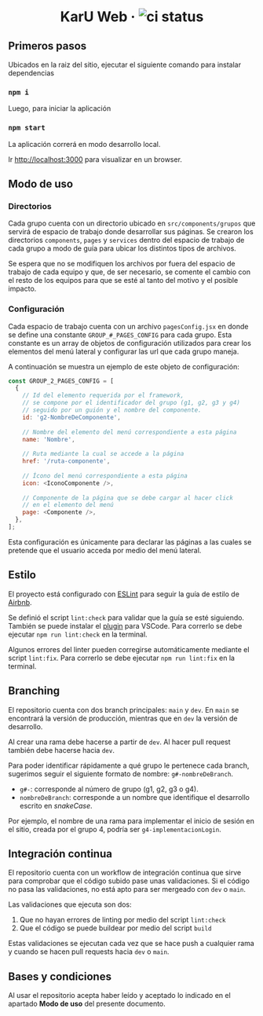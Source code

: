 <div align="center">

  # KarU Web · ![ci status](https://github.com/DerivadaDX/karu-web/actions/workflows/ci.yml/badge.svg)

</div>

## Primeros pasos

Ubicados en la raiz del sitio, ejecutar el siguiente comando para instalar dependencias

### `npm i`

Luego, para iniciar la aplicación

### `npm start`

La aplicación correrá en modo desarrollo local.

Ir [http://localhost:3000](http://localhost:3000) para visualizar en un browser.

## Modo de uso

### Directorios

Cada grupo cuenta con un directorio ubicado en `src/components/grupos` que servirá de espacio de trabajo donde desarrollar sus páginas.
Se crearon los directorios `components`, `pages` y `services` dentro del espacio de trabajo de cada grupo a modo de guía para ubicar los distintos tipos de archivos.

Se espera que no se modifiquen los archivos por fuera del espacio de trabajo de cada equipo y que, de ser necesario, se comente el cambio con el resto de los equipos
para que se esté al tanto del motivo y el posible impacto.

### Configuración

Cada espacio de trabajo cuenta con un archivo `pagesConfig.jsx` en donde se define una constante `GROUP_#_PAGES_CONFIG` para cada grupo.
Esta constante es un array de objetos de configuración utilizados para crear los elementos del menú lateral y configurar las url que cada
grupo maneja.

A continuación se muestra un ejemplo de este objeto de configuración:

```js
const GROUP_2_PAGES_CONFIG = [
  {
    // Id del elemento requerida por el framework,
    // se compone por el identificador del grupo (g1, g2, g3 y g4)
    // seguido por un guión y el nombre del componente.
    id: 'g2-NombreDeComponente',
    
    // Nombre del elemento del menú correspondiente a esta página
    name: 'Nombre',
    
    // Ruta mediante la cual se accede a la página
    href: '/ruta-componente',
    
    // Ícono del menú correspondiente a esta página
    icon: <IconoComponente />,
    
    // Componente de la página que se debe cargar al hacer click
    // en el elemento del menú
    page: <Componente />,
  },
];
```

Esta configuración es únicamente para declarar las páginas a las cuales se pretende que el usuario acceda por medio del menú lateral.

## Estilo

El proyecto está configurado con [ESLint](https://eslint.org/) para seguir la guía de estilo de [Airbnb](https://github.com/airbnb/javascript/tree/master/react).

Se definió el script `lint:check` para validar que la guía se esté siguiendo. También se puede instalar el [plugin](https://marketplace.visualstudio.com/items?itemName=dbaeumer.vscode-eslint) para VSCode.
Para correrlo se debe ejecutar `npm run lint:check` en la terminal.

Algunos errores del linter pueden corregirse automáticamente mediante el script `lint:fix`. Para correrlo se debe ejecutar `npm run lint:fix` en la terminal.

## Branching

El repositorio cuenta con dos branch principales: `main` y `dev`. En `main` se encontrará la versión de producción, mientras que en `dev` la versión de desarrollo.

Al crear una rama debe hacerse a partir de `dev`. Al hacer pull request también debe hacerse hacia `dev`.

Para poder identificar rápidamente a qué grupo le pertenece cada branch, sugerimos seguir el siguiente formato de nombre:
`g#-nombreDeBranch`.

- `g#-`: corresponde al número de grupo (g1, g2, g3 o g4).
- `nombreDeBranch`: corresponde a un nombre que identifique el desarrollo escrito en *snakeCase*.

Por ejemplo, el nombre de una rama para implementar el inicio de sesión en el sitio, creada por el grupo 4, podría ser
`g4-implementacionLogin`.

## Integración continua

El repositorio cuenta con un workflow de integración continua que sirve para comprobar que el código subido pase unas validaciones.
Si el código no pasa las validaciones, no está apto para ser mergeado con `dev` o `main`.

Las validaciones que ejecuta son dos:

1. Que no hayan errores de linting por medio del script `lint:check`
2. Que el código se puede buildear por medio del script `build`

Estas validaciones se ejecutan cada vez que se hace push a cualquier rama y cuando se hacen pull requests hacia `dev` o `main`.

## Bases y condiciones

Al usar el repositorio acepta haber leído y aceptado lo indicado en el apartado **Modo de uso** del presente documento.
